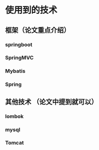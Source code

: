 # 使用到的技术
## 框架（论文重点介绍）
### springboot
### SpringMVC
### Mybatis
### Spring

## 其他技术 （论文中提到就可以）
### lombok
### mysql
### Tomcat
